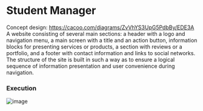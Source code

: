 # Student Manager
Concept design: https://cacoo.com/diagrams/ZvVhYS3UpG5PdbBy/EDE3A
A website consisting of several main sections: a header with a logo and navigation menu, a main screen with a title and an action button, information blocks for presenting services or products, a section with reviews or a portfolio, and a footer with contact information and links to social networks. The structure of the site is built in such a way as to ensure a logical sequence of information presentation and user convenience during navigation.

### Execution
![image](https://github.com/user-attachments/assets/cc6b6858-0bc9-4a11-af8f-025a1d3a23be)

